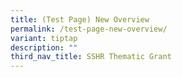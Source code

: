 ```yaml
---
title: (Test Page) New Overview
permalink: /test-page-new-overview/
variant: tiptap
description: ""
third_nav_title: SSHR Thematic Grant
---
```

